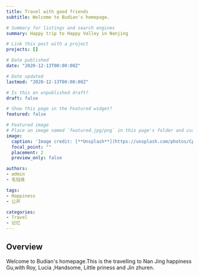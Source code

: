 ```yaml
---
title: Travel with good friends
subtitle: Welcome to Budian's homepage.

# Summary for listings and search engines
summary: Happy trip to Happy Valley in Nanjing

# Link this post with a project
projects: []

# Date published
date: "2020-12-13T00:00:00Z"

# Date updated
lastmod: "2020-12-13T00:00:00Z"

# Is this an unpublished draft?
draft: false

# Show this page in the Featured widget?
featured: false

# Featured image
# Place an image named `featured.jpg/png` in this page's folder and customize its options here.
image:
  caption: 'Image credit: [**Unsplash**](https://unsplash.com/photos/CpkOjOcXdUY)'
  focal_point: ""
  placement: 2
  preview_only: false

authors:
- admin
- 毛钰成

tags:
- Happiness
- 公开

categories:
- Travel
- 记忆
---
```


## Overview

Welcome to Budian's homepage.This is the travelling to Nan Jing happiness Gu,with Roy, Lucia ,Handsome, Little priness and Jin zhuren.




